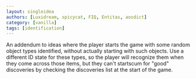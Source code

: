 ```yaml
---
layout: singleidea
authors: [Luxidream, spicycat, FIQ, Entitas, aosdict]
category: [vanilla]
tags: [identification]
---
```

An addendum to ideas where the player starts the game with some random object types identified, without actually starting with such objects. Use a different ID state for these types, so the player will recognize them when they come across those items, but they can't startscum for "good" discoveries by checking the discoveries list at the start of the game.
